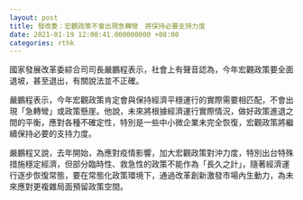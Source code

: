 ```yaml
---
layout: post
title: 發改委：宏觀政策不會出現急轉彎　將保持必要支持力度
date: 2021-01-19 12:00:41.000000000 +08:00
categories: rthk
---
```


國家發展改革委綜合司司長嚴鵬程表示，社會上有聲音認為，今年宏觀政策要全面退坡，甚至退出，有關說法並不正確。

嚴鵬程表示，今年宏觀政策肯定會與保持經濟平穩運行的實際需要相匹配，不會出現「急轉彎」或政策懸崖。他說，未來將根據經濟運行實際情況，做好政策進退之間的平衡，應對各種不確定性，特別是一些中小微企業未完全恢復，宏觀政策將繼續保持必要的支持力度。

嚴鵬程又說，去年開始，為應對疫情影響，加大宏觀政策對沖力度，特別出台特殊措施穩定經濟，但部分臨時性、救急性的政策不能作為「長久之計」，隨著經濟運行逐步恢復常態，要在常態化政策環境下，通過改革創新激發市場內生動力，為未來應對更複雜局面預留政策空間。
